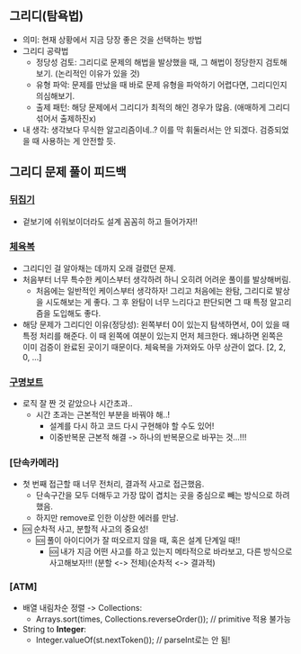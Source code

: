 ## 그리디(탐욕법)
- 의미: 현재 상황에서 지금 당장 좋은 것을 선택하는 방법
- 그리디 공략법
  - 정당성 검토: 그리디로 문제의 해법을 발상했을 때, 그 해법이 정당한지 검토해보기. (논리적인 이유가 있을 것)
  - 유형 파악: 문제를 만났을 때 바로 문제 유형을 파악하기 어렵다면, 그리디인지 의심해보기.
  - 출제 패턴: 해당 문제에서 그리디가 최적의 해인 경우가 많음. (애매하게 그리디 섞어서 출제하진x)
- 내 생각: 생각보다 무식한 알고리즘이네..? 이를 막 휘둘러서는 안 되겠다. 검증되었을 때 사용하는 게 안전할 듯.


## 그리디 문제 풀이 피드백
### [뒤집기](../백준/Silver/1439. 뒤집기)
- 겉보기에 쉬워보이더라도 설계 꼼꼼히 하고 들어가자!!

### [체육복](../프로그래머스/1/42862. 체육복)
- 그리디인 걸 알아채는 데까지 오래 걸렸던 문제.
- 처음부터 너무 특수한 케이스부터 생각하려 하니 오히려 어려운 풀이를 발상해버림. 
  - 처음에는 일반적인 케이스부터 생각하자! 그리고 처음에는 완탐, 그리디로 발상을 시도해보는 게 좋다. 그 후 완탐이 너무 느리다고 판단되면 그 때 특정 알고리즘을 도입해도 좋다. 
- 해당 문제가 그리디인 이유(정당성): 왼쪽부터 0이 있는지 탐색하면서, 0이 있을 때 특정 처리를 해준다. 이 때 왼쪽에 여분이 있는지 먼저 체크한다. 왜냐하면 왼쪽은 이미 검증이 완료된 곳이기 때문이다. 체육복을 가져와도 아무 상관이 없다. [2, 2, 0, ...]

### [구명보트](../프로그래머스/2/42885. 구명보트)
- 로직 잘 짠 것 같았으나 시간초과.. 
  - 시간 초과는 근본적인 부분을 바꿔야 해..!
    - 설계를 다시 하고 코드 다시 구현해야 할 수도 있어!
    - 이중반복문 근본적 해결 -> 하나의 반복문으로 바꾸는 것...!!!

### [단속카메라]
- 첫 번째 접근할 때 너무 전처리, 결과적 사고로 접근했음.
  - 단속구간을 모두 더해두고 가장 많이 겹치는 곳을 중심으로 빼는 방식으로 하려 했음.
  - 하지만 remove로 인한 이상한 에러를 만남. 
- 🆘 순차적 사고, 분할적 사고의 중요성!
  - 🆘 풀이 아이디어가 잘 떠오르지 않을 때, 혹은 설계 단계일 때!!
    - 🆘 내가 지금 어떤 사고를 하고 있는지 메타적으로 바라보고, 다른 방식으로 사고해보자!!! (분할 <-> 전체)(순차적 <-> 결과적)

### [ATM]
- 배열 내림차순 정렬 -> Collections:
  - Arrays.sort(times, Collections.reverseOrder()); // primitive 적용 불가능
- String to **Integer**:
  - Integer.valueOf(st.nextToken()); // parseInt로는 안 됨!
